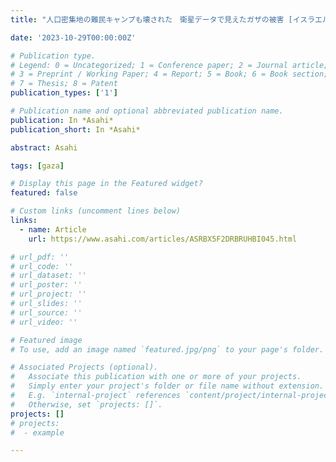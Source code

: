```yaml
---
title: "人口密集地の難民キャンプも壊された　衛星データで見えたガザの被害 [イスラエル・パレスチナ問題]：朝日新聞デジタル"

date: '2023-10-29T00:00:00Z'

# Publication type.
# Legend: 0 = Uncategorized; 1 = Conference paper; 2 = Journal article;
# 3 = Preprint / Working Paper; 4 = Report; 5 = Book; 6 = Book section;
# 7 = Thesis; 8 = Patent
publication_types: ['1']

# Publication name and optional abbreviated publication name.
publication: In *Asahi*
publication_short: In *Asahi*

abstract: Asahi

tags: [gaza]

# Display this page in the Featured widget?
featured: false

# Custom links (uncomment lines below)
links:
  - name: Article
    url: https://www.asahi.com/articles/ASRBX5F2DRBRUHBI045.html

# url_pdf: ''
# url_code: ''
# url_dataset: ''
# url_poster: ''
# url_project: ''
# url_slides: ''
# url_source: ''
# url_video: ''

# Featured image
# To use, add an image named `featured.jpg/png` to your page's folder.

# Associated Projects (optional).
#   Associate this publication with one or more of your projects.
#   Simply enter your project's folder or file name without extension.
#   E.g. `internal-project` references `content/project/internal-project/index.md`.
#   Otherwise, set `projects: []`.
projects: []
# projects:
#  - example

---
```

